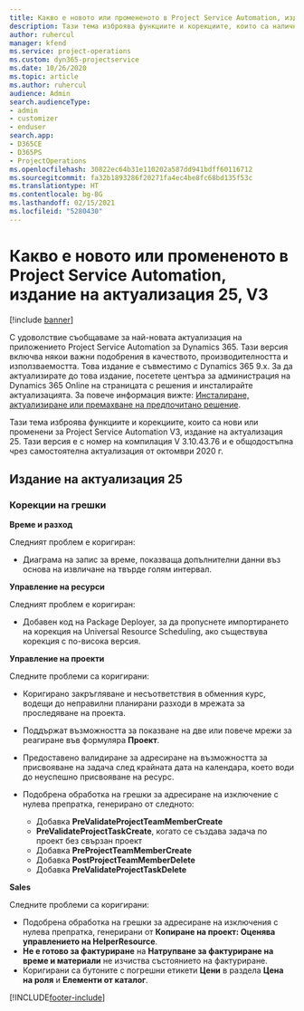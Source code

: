 ```yaml
---
title: Какво е новото или промененото в Project Service Automation, издание на актуализация 25, V3
description: Тази тема изброява функциите и корекциите, които са налични в Project Service Automation V3, издание на актуализация 25, V3.
author: ruhercul
manager: kfend
ms.service: project-operations
ms.custom: dyn365-projectservice
ms.date: 10/26/2020
ms.topic: article
ms.author: ruhercul
audience: Admin
search.audienceType:
- admin
- customizer
- enduser
search.app:
- D365CE
- D365PS
- ProjectOperations
ms.openlocfilehash: 30822ec64b31e110202a587dd941bdff60116712
ms.sourcegitcommit: fa32b1893286f20271fa4ec4be8fc68bd135f53c
ms.translationtype: HT
ms.contentlocale: bg-BG
ms.lasthandoff: 02/15/2021
ms.locfileid: "5280430"
---
```

# <a name="whats-new-or-changed-in-project-service-automation-update-release-25-v3"></a>Какво е новото или промененото в Project Service Automation, издание на актуализация 25, V3

[!include [banner](../includes/psa-now-project-operations.md)]

С удоволствие съобщаваме за най-новата актуализация на приложението Project Service Automation за Dynamics 365. Тази версия включва някои важни подобрения в качеството, производителността и използваемостта. Това издание е съвместимо с Dynamics 365 9.x. За да актуализирате до това издание, посетете центъра за администрация на Dynamics 365 Online на страницата с решения и инсталирайте актуализацията. За повече информация вижте: [Инсталиране, актуализиране или премахване на предпочитано решение](https://docs.microsoft.com/power-platform/admin/install-remove-preferred-solution).

Тази тема изброява функциите и корекциите, които са нови или променени за Project Service Automation V3, издание на актуализация 25. Тази версия е с номер на компилация V 3.10.43.76 и е общодостъпна чрез самостоятелна актуализация от октомври 2020 г.

## <a name="update-release-25"></a>Издание на актуализация 25

### <a name="bug-fixes"></a>Корекции на грешки

**Време и разход**

Следният проблем е коригиран:

- Диаграма на запис за време, показваща допълнителни данни въз основа на извличане на твърде голям интервал.

**Управление на ресурси**

Следният проблем е коригиран:

- Добавен код на Package Deployer, за да пропуснете импортирането на корекция на Universal Resource Scheduling, ако съществува корекция с по-висока версия.

**Управление на проекти**

Следните проблеми са коригирани:

- Коригирано закръгляване и несъответствия в обменния курс, водещи до неправилни планирани разходи в мрежата за проследяване на проекта.
- Поддържат възможността за показване на две или повече мрежи за реагиране във формуляра **Проект**.
- Предоставено валидиране за адресиране на възможността за присвояване на задача след крайната дата на календара, което води до неуспешно присвояване на ресурс.
- Подобрена обработка на грешки за адресиране на изключение с нулева препратка, генерирано от следното:

    - Добавка **PreValidateProjectTeamMemberCreate**
    - **PreValidateProjectTaskCreate**, когато се създава задача по проект без свързан проект
    - Добавка **PreProjectTeamMemberCreate**
    - Добавка **PostProjectTeamMemberDelete**
    - Добавка **PreValidateProjectTaskDelete**

**Sales**

Следните проблеми са коригирани:

- Подобрена обработка на грешки за адресиране на изключения с нулева препратка, генерирани от **Копиране на проект: Оценява управлението на HelperResource**.
- **Не е готово за фактуриране** на **Натрупване за фактуриране на време и материали** не изчиства състоянието на фактуриране.
- Коригирани са бутоните с погрешни етикети **Цени** в раздела **Цена на роля** и **Елементи от каталог**.


[!INCLUDE[footer-include](../includes/footer-banner.md)]